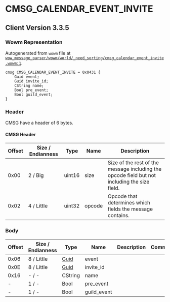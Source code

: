 # CMSG_CALENDAR_EVENT_INVITE

## Client Version 3.3.5

### Wowm Representation

Autogenerated from `wowm` file at [`wow_message_parser/wowm/world/_need_sorting/cmsg_calendar_event_invite.wowm:1`](https://github.com/gtker/wow_messages/tree/main/wow_message_parser/wowm/world/_need_sorting/cmsg_calendar_event_invite.wowm#L1).
```rust,ignore
cmsg CMSG_CALENDAR_EVENT_INVITE = 0x0431 {
    Guid event;
    Guid invite_id;
    CString name;
    Bool pre_event;
    Bool guild_event;
}
```
### Header

CMSG have a header of 6 bytes.

#### CMSG Header

| Offset | Size / Endianness | Type   | Name   | Description |
| ------ | ----------------- | ------ | ------ | ----------- |
| 0x00   | 2 / Big           | uint16 | size   | Size of the rest of the message including the opcode field but not including the size field.|
| 0x02   | 4 / Little        | uint32 | opcode | Opcode that determines which fields the message contains.|

### Body

| Offset | Size / Endianness | Type | Name | Description | Comment |
| ------ | ----------------- | ---- | ---- | ----------- | ------- |
| 0x06 | 8 / Little | [Guid](../spec/packed-guid.md) | event |  |  |
| 0x0E | 8 / Little | [Guid](../spec/packed-guid.md) | invite_id |  |  |
| 0x16 | - / - | CString | name |  |  |
| - | 1 / - | Bool | pre_event |  |  |
| - | 1 / - | Bool | guild_event |  |  |

